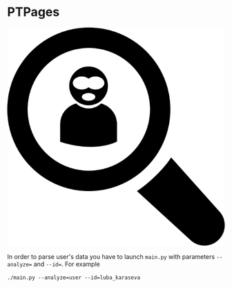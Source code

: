 # PTPages
![PTPages](icon.png)

In order to parse user's data you have to launch `main.py` with parameters `--analyze=` and `--id=`. For example
```
./main.py --analyze=user --id=luba_karaseva
```
